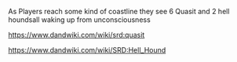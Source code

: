 As Players reach some kind of coastline they see 6 Quasit and 2 hell houndsall waking up from unconsciousness

https://www.dandwiki.com/wiki/srd:quasit


https://www.dandwiki.com/wiki/SRD:Hell_Hound